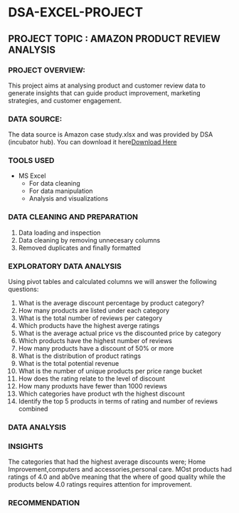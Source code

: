 # DSA-EXCEL-PROJECT

## PROJECT TOPIC : AMAZON PRODUCT REVIEW ANALYSIS

### PROJECT OVERVIEW: 

This project aims at analysing product and customer review data to generate insights that can guide product improvement, marketing strategies, and customer engagement.

### DATA SOURCE:

 The data source is Amazon case study.xlsx and was provided by DSA (incubator hub). You can download it here[Download Here](https://www.micosoft.com)

 ### TOOLS USED

 - MS Excel
    - For data cleaning
    - For data manipulation
    - Analysis and visualizations

### DATA CLEANING AND PREPARATION

1. Data loading and inspection
2. Data cleaning by removing unnecesary columns
3. Removed duplicates and finally formatted

### EXPLORATORY DATA ANALYSIS

Using pivot tables and calculated columns we will answer the following questions:
1. What is the average discount percentage by product category?
2. How many products are listed under each category
3. What is the total number of reviews per category
4. Which products have the highest averge ratings
5. What is the average actual price vs the discounted price by category
6. Which products have the highest number of reviews
7. How many products have a discount of 50% or more
8. What is the distribution of product ratings
9. What is the total potential revenue
10. What is the number of unique products per price range bucket
11. How does the rating relate to the level of discount
12. How many produxts have fewer than 1000 reviews
13. Which categories have product wth the highest discount
14. Identify the top 5 products in terms of rating and number of reviews combined

### DATA ANALYSIS

### INSIGHTS

The categories that had the highest average discounts were; Home Improvement,computers and accessories,personal care.
MOst products had ratings of 4.0 and ab0ve meaning that the where of good quality while the products below 4.0 ratings requires attention for improvement.



### RECOMMENDATION
   

